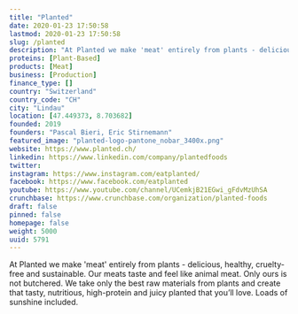 ```yaml
---
title: "Planted"
date: 2020-01-23 17:50:58
lastmod: 2020-01-23 17:50:58
slug: /planted
description: "At Planted we make 'meat'​ entirely from plants - delicious, healthy, cruelty-free and sustainable. Our meats taste and feel like animal meat. Only ours is not butchered. We take only the best raw materials from plants and create that tasty, nutritious, high-protein and juicy planted that you’ll love. Loads of sunshine included."
proteins: [Plant-Based]
products: [Meat]
business: [Production]
finance_type: []
country: "Switzerland"
country_code: "CH"
city: "Lindau"
location: [47.449373, 8.703682]
founded: 2019
founders: "Pascal Bieri, Eric Stirnemann"
featured_image: "planted-logo-pantone_nobar_3400x.png"
website: https://www.planted.ch/
linkedin: https://www.linkedin.com/company/plantedfoods
twitter: 
instagram: https://www.instagram.com/eatplanted/
facebook: https://www.facebook.com/eatplanted
youtube: https://www.youtube.com/channel/UCemkjB21EGwi_gFdvMzUhSA
crunchbase: https://www.crunchbase.com/organization/planted-foods
draft: false
pinned: false
homepage: false
weight: 5000
uuid: 5791
---
```

At Planted we make 'meat'​ entirely from plants - delicious, healthy, cruelty-free and sustainable. Our meats taste and feel like animal meat. Only ours is not butchered. We take only the best raw materials from plants and create that tasty, nutritious, high-protein and juicy planted that you’ll love. Loads of sunshine included.
